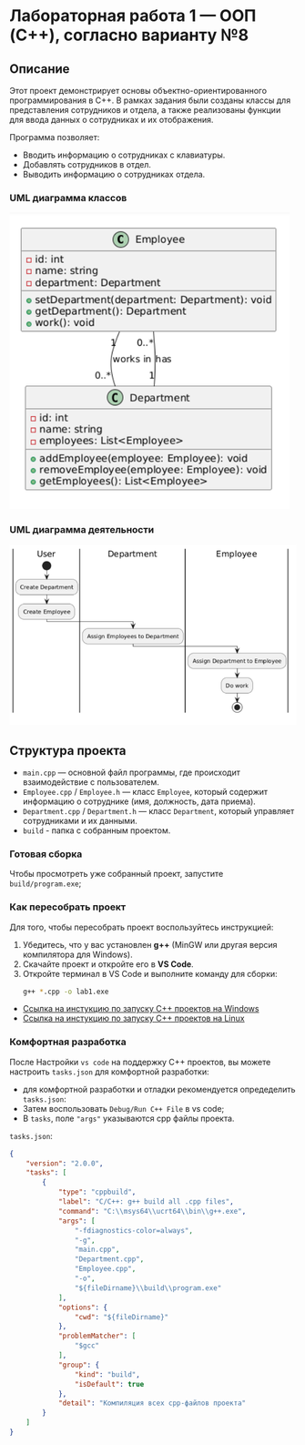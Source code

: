 # Лабораторная работа 1 — ООП (C++), согласно варианту №8

## Описание
Этот проект демонстрирует основы объектно-ориентированного программирования в C++. В рамках задания были созданы классы для представления сотрудников и отдела, а также реализованы функции для ввода данных о сотрудниках и их отображения.

Программа позволяет:
- Вводить информацию о сотрудниках с клавиатуры.
- Добавлять сотрудников в отдел.
- Выводить информацию о сотрудниках отдела.

### UML диаграмма классов

![UML Диаграмма классов](./images/class.uml.png)

### UML диаграмма деятельности

![UML диаграмма деятельности](./images/activity.uml.png)


## Структура проекта

- `main.cpp` — основной файл программы, где происходит взаимодействие с пользователем.
- `Employee.cpp` / `Employee.h` — класс `Employee`, который содержит информацию о сотруднике (имя, должность, дата приема).
- `Department.cpp` / `Department.h` — класс `Department`, который управляет сотрудниками и их данными.
- `build` - папка с собранным проектом.

### Готовая сборка
Чтобы просмотреть уже собранный проект, запустите `build/program.exe`;

### Как пересобрать проект
Для того, чтобы пересобрать проект воспользуйтесь инструкцией:
1. Убедитесь, что у вас установлен **g++** (MinGW или другая версия компилятора для Windows).
2. Скачайте проект и откройте его в **VS Code**.
3. Откройте терминал в VS Code и выполните команду для сборки:
   ```bash
   g++ *.cpp -o lab1.exe

- [Ссылка на инстукцию по запуску C++ проектов на Windows](https://github.com/adam-p/markdown-here/wiki/Markdown-Cheatsheet#links)
- [Ссылка на инстукцию по запуску C++ проектов на Linux](https://code.visualstudio.com/docs/cpp/config-linux)

### Комфортная разработка
После Настройки `vs code` на поддержку C++ проектов, вы можете настроить `tasks.json` для
комфортной разработки:
- для комфортной разработки и отладки рекомендуется опредеделить `tasks.json`:
- Затем воспользовать `Debug/Run C++ File` в vs code;
- В `tasks`, поле `"args"` указываются cpp файлы проекта.

`tasks.json`:

```json
{
    "version": "2.0.0",
    "tasks": [
        {
            "type": "cppbuild",
            "label": "C/C++: g++ build all .cpp files",
            "command": "C:\\msys64\\ucrt64\\bin\\g++.exe",
            "args": [
                "-fdiagnostics-color=always",
                "-g",
                "main.cpp",
                "Department.cpp",
                "Employee.cpp",
                "-o",
                "${fileDirname}\\build\\program.exe"
            ],
            "options": {
                "cwd": "${fileDirname}"
            },
            "problemMatcher": [
                "$gcc"
            ],
            "group": {
                "kind": "build",
                "isDefault": true
            },
            "detail": "Компиляция всех cpp-файлов проекта"
        }
    ]
}
```